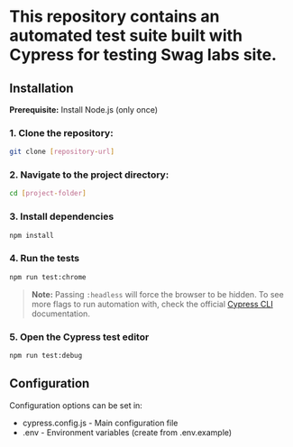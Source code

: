 # This repository contains an automated test suite built with Cypress for testing **Swag labs** site.

## Installation
**Prerequisite:** Install Node.js (only once)

### 1. Clone the repository:
```bash
git clone [repository-url]
```
### 2. Navigate to the project directory:
```bash
cd [project-folder]
```
### 3. Install dependencies
```bash
npm install
```
### 4. Run the tests
```bash
npm run test:chrome
```
> **Note:** Passing `:headless` will force the browser to be hidden.
To see more flags to run automation with, check the official [Cypress CLI](https://docs.cypress.io/guides/guides/command-line.html#cypress-run) documentation.

### 5. Open the Cypress test editor
```bash
npm run test:debug
```

## Configuration
Configuration options can be set in:
* cypress.config.js - Main configuration file
* .env - Environment variables (create from .env.example)